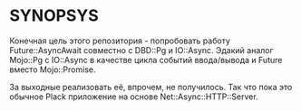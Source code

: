 # SYNOPSYS

Конечная цель этого репозитория - попробовать работу Future::AsyncAwait совместно с DBD::Pg и IO::Async. Эдакий аналог Mojo::Pg с IO::Async в качестве цикла событий ввода/вывода и Future вместо Mojo::Promise.

За выходные реализовать её, впрочем, не получилось. Так что пока это обычное Plack приложение на основе Net::Async::HTTP::Server.